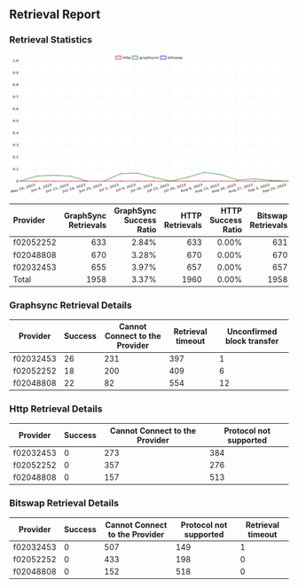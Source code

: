 ## Retrieval Report
### Retrieval Statistics
<img src="https://raw.githubusercontent.com/data-preservation-programs/filplus-checker-assets/main/filecoin-project/filecoin-plus-large-datasets/issues/1759/1694681094396.png"/>

| Provider  | GraphSync Retrievals | GraphSync Success Ratio | HTTP Retrievals | HTTP Success Ratio | Bitswap Retrievals | Bitswap Success Ratio |
| :-------- | -------------------: | ----------------------: | --------------: | -----------------: | -----------------: | --------------------: |
| f02052252 |                  633 |                   2.84% |             633 |              0.00% |                631 |                 0.00% |
| f02048808 |                  670 |                   3.28% |             670 |              0.00% |                670 |                 0.00% |
| f02032453 |                  655 |                   3.97% |             657 |              0.00% |                657 |                 0.00% |
| Total     |                 1958 |                   3.37% |            1960 |              0.00% |               1958 |                 0.00% |

### Graphsync Retrieval Details
| Provider  | Success | Cannot Connect to the Provider | Retrieval timeout | Unconfirmed block transfer |
| --------- | ------- | ------------------------------ | ----------------- | -------------------------- |
| f02032453 | 26      | 231                            | 397               | 1                          |
| f02052252 | 18      | 200                            | 409               | 6                          |
| f02048808 | 22      | 82                             | 554               | 12                         |

### Http Retrieval Details
| Provider  | Success | Cannot Connect to the Provider | Protocol not supported |
| --------- | ------- | ------------------------------ | ---------------------- |
| f02032453 | 0       | 273                            | 384                    |
| f02052252 | 0       | 357                            | 276                    |
| f02048808 | 0       | 157                            | 513                    |

### Bitswap Retrieval Details
| Provider  | Success | Cannot Connect to the Provider | Protocol not supported | Retrieval timeout |
| --------- | ------- | ------------------------------ | ---------------------- | ----------------- |
| f02032453 | 0       | 507                            | 149                    | 1                 |
| f02052252 | 0       | 433                            | 198                    | 0                 |
| f02048808 | 0       | 152                            | 518                    | 0                 |
